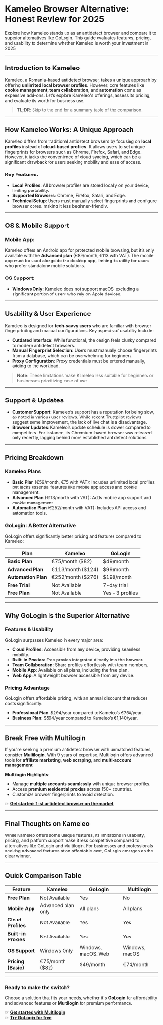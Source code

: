 # Kameleo Browser Alternative: Honest Review for 2025

Explore how Kameleo stands up as an antidetect browser and compare it to superior alternatives like GoLogin. This guide evaluates features, pricing, and usability to determine whether Kameleo is worth your investment in 2025.

---

## Introduction to Kameleo

Kameleo, a Romania-based antidetect browser, takes a unique approach by offering **unlimited local browser profiles**. However, core features like **cookie management**, **team collaboration**, and **automation** come as expensive add-ons. Let’s explore Kameleo's offerings, assess its pricing, and evaluate its worth for business use.

> **TL;DR**: Skip to the end for a summary table of the comparison.

---

## How Kameleo Works: A Unique Approach

Kameleo differs from traditional antidetect browsers by focusing on **local profiles** instead of **cloud-based profiles**. It allows users to set unique fingerprints for browsers such as Chrome, Firefox, Safari, and Edge. However, it lacks the convenience of cloud syncing, which can be a significant drawback for users seeking mobility and ease of access.

### Key Features:
- **Local Profiles**: All browser profiles are stored locally on your device, limiting portability.
- **Supported Browsers**: Chrome, Firefox, Safari, and Edge.
- **Technical Setup**: Users must manually select fingerprints and configure browser cores, making it less beginner-friendly.

---

## OS & Mobile Support

### Mobile App:
Kameleo offers an Android app for protected mobile browsing, but it’s only available with the **Advanced plan** (€89/month, €113 with VAT). The mobile app must be used alongside the desktop app, limiting its utility for users who prefer standalone mobile solutions.

### OS Support:
- **Windows Only**: Kameleo does not support macOS, excluding a significant portion of users who rely on Apple devices.

---

## Usability & User Experience

Kameleo is designed for **tech-savvy users** who are familiar with browser fingerprinting and manual configurations. Key aspects of usability include:

- **Outdated Interface**: While functional, the design feels clunky compared to modern antidetect browsers.
- **Manual Fingerprint Selection**: Users must manually choose fingerprints from a database, which can be overwhelming for beginners.
- **Proxy Configuration**: Proxy credentials must be entered manually, adding to the workload.

> **Note**: These limitations make Kameleo less suitable for beginners or businesses prioritizing ease of use.

---

## Support & Updates

- **Customer Support**: Kameleo’s support has a reputation for being slow, as noted in various user reviews. While recent Trustpilot reviews suggest some improvement, the lack of live chat is a disadvantage.
- **Browser Updates**: Kameleo’s update schedule is slower compared to competitors. For instance, its Chromium-based browser was released only recently, lagging behind more established antidetect solutions.

---

## Pricing Breakdown

### Kameleo Plans
- **Basic Plan** (€59/month, €75 with VAT): Includes unlimited local profiles but lacks essential features like mobile app access and cookie management.
- **Advanced Plan** (€113/month with VAT): Adds mobile app support and cookie management.
- **Automation Plan** (€252/month with VAT): Includes API access and automation tools.

### GoLogin: A Better Alternative
GoLogin offers significantly better pricing and features compared to Kameleo:

| **Plan**                | **Kameleo**        | **GoLogin**       |
|-------------------------|--------------------|-------------------|
| **Basic Plan**          | €75/month ($82)   | $49/month         |
| **Advanced Plan**       | €113/month ($124) | $99/month         |
| **Automation Plan**     | €252/month ($276) | $199/month        |
| **Free Trial**          | Not Available     | 7-day trial       |
| **Free Plan**           | Not Available     | Yes – 3 profiles  |

---

## Why GoLogin Is the Superior Alternative

### Features & Usability
GoLogin surpasses Kameleo in every major area:
- **Cloud Profiles**: Accessible from any device, providing seamless mobility.
- **Built-in Proxies**: Free proxies integrated directly into the browser.
- **Team Collaboration**: Share profiles effortlessly with team members.
- **Mobile App**: Available on all plans, including the free plan.
- **Web App**: A lightweight browser accessible from any device.

### Pricing Advantage
GoLogin offers affordable pricing, with an annual discount that reduces costs significantly:
- **Professional Plan**: $294/year compared to Kameleo’s €758/year.
- **Business Plan**: $594/year compared to Kameleo’s €1,140/year.

---

## Break Free with Multilogin

If you're seeking a premium antidetect browser with unmatched features, consider **Multilogin**. With 9 years of expertise, Multilogin offers advanced tools for **affiliate marketing**, **web scraping**, and **multi-account management**.

**Multilogin Highlights**:
- Manage **multiple accounts seamlessly** with unique browser profiles.
- Access **premium residential proxies** across 150+ countries.
- Customize browser fingerprints to avoid detection.

☞ **[Get started: 1-st antidetect browser on the market](https://bit.ly/multIlogin)**

---

## Final Thoughts on Kameleo

While Kameleo offers some unique features, its limitations in usability, pricing, and platform support make it less competitive compared to alternatives like GoLogin and Multilogin. For businesses and professionals seeking advanced features at an affordable cost, GoLogin emerges as the clear winner.

---

## Quick Comparison Table

| **Feature**            | **Kameleo**                    | **GoLogin**                   | **Multilogin**               |
|------------------------|--------------------------------|-------------------------------|------------------------------|
| **Free Plan**          | Not Available                 | Yes                          | No                           |
| **Mobile App**         | Advanced plan only            | All plans                    | All plans                   |
| **Cloud Profiles**     | Not Available                 | Yes                          | Yes                          |
| **Built-in Proxies**   | Not Available                 | Yes                          | Yes                          |
| **OS Support**         | Windows Only                  | Windows, macOS, Web          | Windows, macOS              |
| **Pricing (Basic)**    | €75/month ($82)               | $49/month                    | €74/month                   |

---

### Ready to make the switch?

Choose a solution that fits your needs, whether it's **GoLogin** for affordability and advanced features or **Multilogin** for premium performance.

☞ **[Get started with Multilogin](https://bit.ly/multIlogin)**  
☞ **[Try GoLogin for free](https://app.gologin.com/#/sign_up)**
